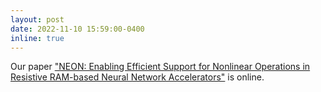 ```yaml
---
layout: post
date: 2022-11-10 15:59:00-0400
inline: true
---
```


Our paper ["NEON: Enabling Efficient Support for Nonlinear Operations in Resistive RAM-based Neural Network Accelerators"](https://arxiv.org/abs/2211.05730) is online.

